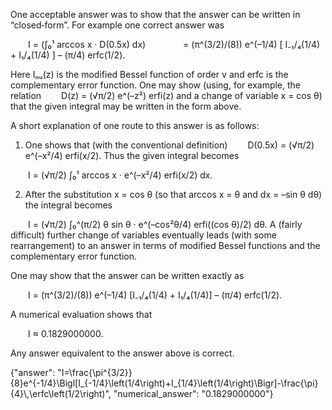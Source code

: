 One acceptable answer was to show that the answer can be written in “closed‐form”. For example one correct answer was

  I = (∫₀¹ arccos x · D(0.5x) dx)
    = (π^(3/2)/(8)) e^(–1/4) [ I₋₁/₄(1/4) + I₁/₄(1/4) ] – (π/4) erfc(1/2).

Here Iₙᵤ(z) is the modified Bessel function of order ν and erfc is the complementary error function. One may show (using, for example, the relation
  D(z) = (√π/2) e^(–z²) erfi(z)
and a change of variable x = cos θ) that the given integral may be written in the form above.

A short explanation of one route to this answer is as follows:

1. One shows that (with the conventional definition)
  D(0.5x) = (√π/2) e^(–x²/4) erfi(x/2).
Thus the given integral becomes

  I = (√π/2) ∫₀¹ arccos x · e^(–x²/4) erfi(x/2) dx.

2. After the substitution x = cos θ (so that arccos x = θ and dx = –sin θ dθ) the integral becomes

  I = (√π/2) ∫₀^(π/2) θ sin θ · e^(–cos²θ/4) erfi((cos θ)/2) dθ.
A (fairly difficult) further change of variables eventually leads (with some rearrangement) to an answer in terms of modified Bessel functions and the complementary error function.

One may show that the answer can be written exactly as

  I = (π^(3/2)/(8)) e^(–1/4) [I₋₁/₄(1/4) + I₁/₄(1/4)] – (π/4) erfc(1/2).

A numerical evaluation shows that

  I ≈ 0.1829000000.

Any answer equivalent to the answer above is correct.

{"answer": "I=\\frac{\\pi^{3/2}}{8}e^{-1/4}\\Bigl[I_{-1/4}\\left(1/4\\right)+I_{1/4}\\left(1/4\\right)\\Bigr]-\\frac{\\pi}{4}\\,\\erfc\\left(1/2\\right)", "numerical_answer": "0.1829000000"}